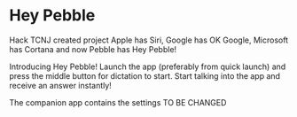 # Hey Pebble
Hack TCNJ created project
Apple has Siri, Google has OK Google, Microsoft has Cortana and now Pebble has Hey Pebble!

Introducing Hey Pebble!
Launch the app (preferably from quick launch) and press the middle button for dictation to start.
Start talking into the app and receive an answer instantly!

The companion app contains the settings TO BE CHANGED
